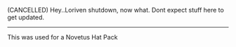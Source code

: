 (CANCELLED) Hey..Loriven shutdown, now what.
Dont expect stuff here to get updated.
____________________________________________

This was used for a Novetus Hat Pack

